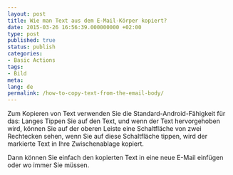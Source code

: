```yaml
---
layout: post
title: Wie man Text aus dem E-Mail-Körper kopiert?
date: 2015-03-26 16:56:39.000000000 +02:00
type: post
published: true
status: publish
categories:
- Basic Actions
tags:
- Bild
meta:
lang: de
permalink: /how-to-copy-text-from-the-email-body/
---
```


Zum Kopieren von Text verwenden Sie die Standard-Android-Fähigkeit für das: Langes Tippen Sie auf den Text, und wenn der Text hervorgehoben wird, können Sie auf der oberen Leiste eine Schaltfläche von zwei Rechtecken sehen, wenn Sie auf diese Schaltfläche tippen, wird der markierte Text in Ihre Zwischenablage kopiert.

Dann können Sie einfach den kopierten Text in eine neue E-Mail einfügen oder wo immer Sie müssen.
